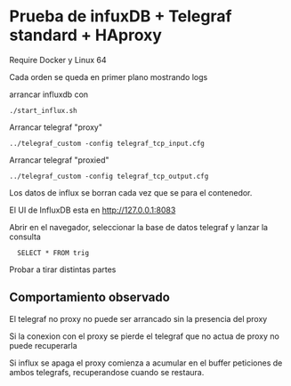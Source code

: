 # Prueba de infuxDB + Telegraf standard + HAproxy

Require Docker y Linux 64

Cada orden se queda en primer plano mostrando logs

arrancar influxdb con

```
./start_influx.sh
```

Arrancar telegraf "proxy"

```
../telegraf_custom -config telegraf_tcp_input.cfg
```

Arrancar telegraf "proxied"

```
../telegraf_custom -config telegraf_tcp_output.cfg
```

Los datos de influx se borran cada vez que se para el contenedor.

El UI de InfluxDB esta en http://127.0.0.1:8083

Abrir en el navegador, seleccionar la base de datos telegraf y lanzar la
consulta

```
  SELECT * FROM trig
```

Probar a tirar distintas partes

## Comportamiento observado

El telegraf no proxy no puede ser arrancado sin la presencia del proxy

Si la conexion con el proxy se pierde el telegraf que no actua de proxy no puede
recuperarla

Si influx se apaga el proxy comienza a acumular en el buffer peticiones de ambos
telegrafs, recuperandose cuando se restaura.
